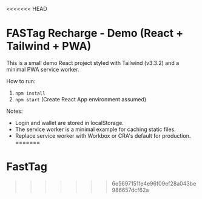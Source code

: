 <<<<<<< HEAD
# FASTag Recharge - Demo (React + Tailwind + PWA)

This is a small demo React project styled with Tailwind (v3.3.2) and a minimal PWA service worker.

How to run:
1. `npm install`
2. `npm start` (Create React App environment assumed)

Notes:
- Login and wallet are stored in localStorage.
- The service worker is a minimal example for caching static files.
- Replace service worker with Workbox or CRA's default for production.
=======
# FastTag
>>>>>>> 6e5697151fe4e96f09ef28a043be986657dcf62a

